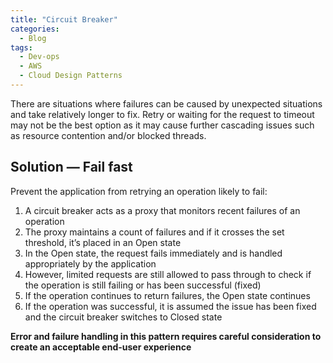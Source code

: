 ```yaml
---
title: "Circuit Breaker"
categories:
  - Blog
tags:
  - Dev-ops
  - AWS
  - Cloud Design Patterns
---
```


There are situations where failures can be caused by unexpected situations and take relatively longer to fix. Retry or waiting for the request to timeout may not be the best option as it may cause further cascading issues such as resource contention and/or blocked threads.

<h2>Solution — Fail fast</h2>

Prevent the application from retrying an operation likely to fail:

<ol>
<li>A circuit breaker acts as a proxy that monitors recent failures of an operation</li>
<li>The proxy maintains a count of failures and if it crosses the set threshold, it’s placed in an Open state</li>
<li>In the Open state, the request fails immediately and is handled appropriately by the application</li>
<li>However, limited requests are still allowed to pass through to check if the operation is still failing or has been successful (fixed)</li>
<li>If the operation continues to return failures, the Open state continues</li>
<li>If the operation was successful, it is assumed the issue has been fixed and the circuit breaker switches to Closed state</li>
</ol>
<b>Error and failure handling in this pattern requires careful consideration to create an acceptable end-user experience</b>